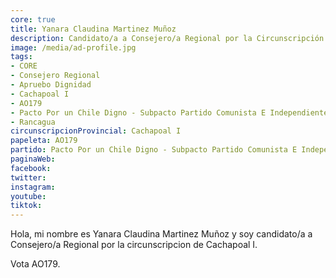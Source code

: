 ```yaml
---
core: true
title: Yanara Claudina Martinez Muñoz
description: Candidato/a a Consejero/a Regional por la Circunscripción de Cachapoal I
image: /media/ad-profile.jpg
tags:
- CORE
- Consejero Regional
- Apruebo Dignidad
- Cachapoal I
- AO179
- Pacto Por un Chile Digno - Subpacto Partido Comunista E Independientes - Independientes
- Rancagua
circunscripcionProvincial: Cachapoal I
papeleta: AO179
partido: Pacto Por un Chile Digno - Subpacto Partido Comunista E Independientes - Independientes
paginaWeb:
facebook:
twitter:
instagram:
youtube:
tiktok:
---
```

Hola, mi nombre es Yanara Claudina Martinez Muñoz y soy candidato/a a Consejero/a Regional por la circunscripcion de Cachapoal I.

Vota AO179.